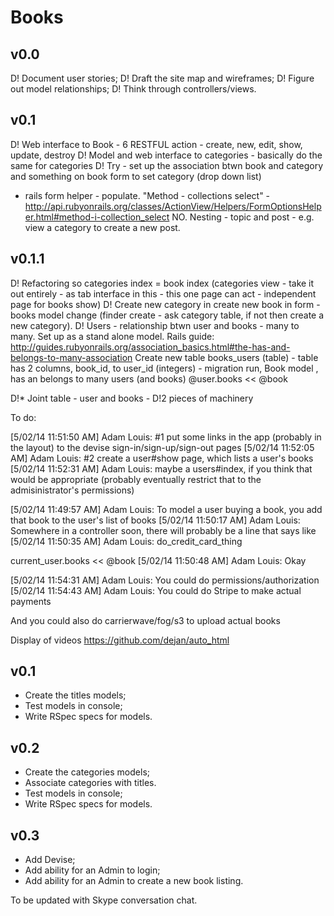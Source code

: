 # Books

## v0.0

D! Document user stories; 
D! Draft the site map and wireframes;
D! Figure out model relationships;
D! Think through controllers/views.

## v0.1

D! Web interface to Book - 6 RESTFUL action - create, new, edit, show, update, destroy
D! Model and web interface to categories - basically do the same for categories
D! Try - set up the association btwn book and category and something on book form to set category (drop down list) 
- rails form helper - populate.
"Method - collections select" - http://api.rubyonrails.org/classes/ActionView/Helpers/FormOptionsHelper.html#method-i-collection_select
NO. Nesting - topic and post - e.g. view a category to create a new post.


## v0.1.1
D! Refactoring so categories index = book index (categories view - take it out entirely - as tab interface in this - this one page can act - independent page for books show)
D! Create new category in create new book in form - books model change (finder create - ask category table, if not then create a new category).
D! Users - relationship btwn user and books - many to many.
Set up as a stand alone model.  Rails guide:
http://guides.rubyonrails.org/association_basics.html#the-has-and-belongs-to-many-association
Create new table books_users (table) - table has 2 columns, book_id, to user_id (integers) - migration run, 
Book model , has an belongs to many users (and books)
@user.books << @book

D!* Joint table - user and books - 
D!2 pieces of machinery


To do:

[5/02/14 11:51:50 AM] Adam Louis: #1 put some links in the app (probably in the layout) to the devise sign-in/sign-up/sign-out pages
[5/02/14 11:52:05 AM] Adam Louis: #2 create a user#show page, which lists a user's books
[5/02/14 11:52:31 AM] Adam Louis: maybe a users#index, if you think that would be appropriate (probably eventually restrict that to the admisinistrator's permissions)



[5/02/14 11:49:57 AM] Adam Louis: To model a user buying a book, you add that book to the user's list of books
[5/02/14 11:50:17 AM] Adam Louis: Somewhere in a controller soon, there will probably be a line that says like
[5/02/14 11:50:35 AM] Adam Louis: do_credit_card_thing

current_user.books << @book
[5/02/14 11:50:48 AM] Adam Louis: Okay

[5/02/14 11:54:31 AM] Adam Louis: You could do permissions/authorization
[5/02/14 11:54:43 AM] Adam Louis: You could do Stripe to make actual payments

And you could also do carrierwave/fog/s3 to upload actual books


Display of videos
https://github.com/dejan/auto_html



## v0.1

* Create the titles models;
* Test models in console;
* Write RSpec specs for models.

## v0.2

* Create the categories models;
* Associate categories with titles.
* Test models in console;
* Write RSpec specs for models.

## v0.3

* Add Devise;
* Add ability for an Admin to login;
* Add ability for an Admin to create a new book listing.


To be updated with Skype conversation chat.